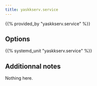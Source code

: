 ```yaml
---
title: yaskkserv.service
---
```


{{% provided_by "yaskkserv.service" %}}

## Options

{{% systemd_unit "yaskkserv.service" %}}

## Additionnal notes

Nothing here.